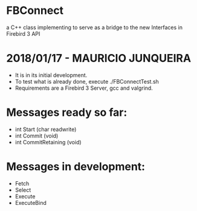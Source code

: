 # FBConnect
a C++ class implementing to serve as a bridge to the new Interfaces in Firebird 3 API

# 2018/01/17 - MAURICIO JUNQUEIRA
- It is in its initial development.
- To test what is already done, execute ./FBConnectTest.sh
- Requirements are a Firebird 3 Server, gcc and valgrind.

# Messages ready so far:
 * int Start (char readwrite)
 * int Commit (void)
 * int CommitRetaining (void)

# Messages in development:
 * Fetch
 * Select
 * Execute
 * ExecuteBind
